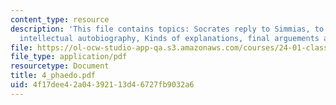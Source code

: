 ```yaml
---
content_type: resource
description: 'This file contains topics: Socrates reply to Simmias, to Cebes, his
  intellectual autobiography, Kinds of explanations, final arguements and scenes.'
file: https://ol-ocw-studio-app-qa.s3.amazonaws.com/courses/24-01-classics-in-western-philosophy-spring-2006/4f17dee42a04392113d46727fb9032a6_4_phaedo.pdf
file_type: application/pdf
resourcetype: Document
title: 4_phaedo.pdf
uid: 4f17dee4-2a04-3921-13d4-6727fb9032a6
---
```

